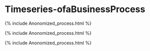 # Timeseries-ofaBusinessProcess

{% include Anonomized_process.html %}


{% include Anonomized_process.html %}



{% include Anonomized_process.html %}
